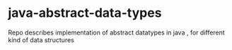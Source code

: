 # java-abstract-data-types
Repo describes implementation of abstract datatypes in java , for different kind of data structures

